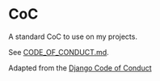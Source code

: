 # CoC

A standard CoC to use on my projects.

See [CODE_OF_CONDUCT.md](https://github.com/rrdelaney/CoC/blob/master/CODE_OF_CONDUCT.md).

Adapted from the [Django Code of Conduct](https://www.djangoproject.com/conduct/)

